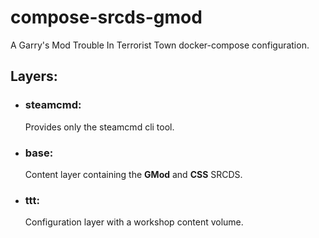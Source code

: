 # compose-srcds-gmod

A Garry's Mod Trouble In Terrorist Town docker-compose configuration.

## Layers:
- ### steamcmd: 
  Provides only the steamcmd cli tool. 
- ### base: 
  Content layer containing the **GMod** and **CSS** SRCDS.
- ### ttt: 
  Configuration layer with a workshop content volume.
